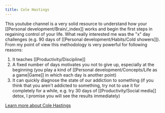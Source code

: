 ```yaml
---
title: Cole Hastings
---
```


This youtube channel is a very solid resource to understand how your [[Personal development/Brain/_index]] works and begin the first steps in regaining control of your life. What really interested me was the "x" day challenges (e.g. 90 days of [[Personal development/Habits/Cold showers]]). From my point of view this methodology is very powerful for following reasons:
1. It teaches [[Productivity/Discipline]]
2. A fixed number of days motivates you not to give up, especially at the beginning (you play a kind of [[Personal development/Concepts/Life as a game|Game]] in which each day is another point)
3. It can quickly diagnose the state of our addiction to something (if you think that you aren't addicted to something, try not to use it for completely for a while, e.g. try 30 days of [[Productivity/Social media]] detox, I promise you will see the results immediately)

[Learn more about Cole Hastings](https://www.youtube.com/c/ColeHastings)